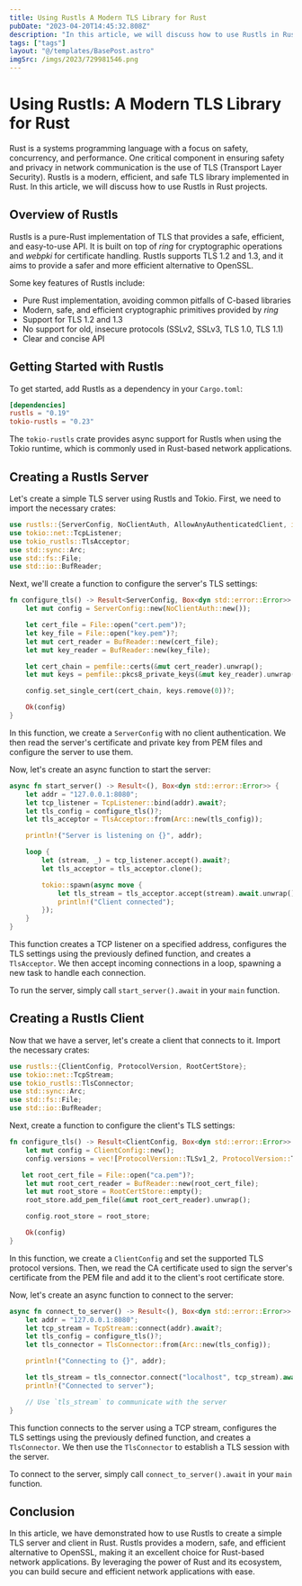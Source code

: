 ```yaml
---
title: Using Rustls A Modern TLS Library for Rust
pubDate: "2023-04-20T14:45:32.808Z"
description: "In this article, we will discuss how to use Rustls in Rust projects."
tags: ["tags"]
layout: "@/templates/BasePost.astro"
imgSrc: /imgs/2023/729981546.png
---
```

# Using Rustls: A Modern TLS Library for Rust

Rust is a systems programming language with a focus on safety, concurrency, and performance. One critical component in ensuring safety and privacy in network communication is the use of TLS (Transport Layer Security). Rustls is a modern, efficient, and safe TLS library implemented in Rust. In this article, we will discuss how to use Rustls in Rust projects.

## Overview of Rustls

Rustls is a pure-Rust implementation of TLS that provides a safe, efficient, and easy-to-use API. It is built on top of *ring* for cryptographic operations and *webpki* for certificate handling. Rustls supports TLS 1.2 and 1.3, and it aims to provide a safer and more efficient alternative to OpenSSL.

Some key features of Rustls include:

- Pure Rust implementation, avoiding common pitfalls of C-based libraries
- Modern, safe, and efficient cryptographic primitives provided by *ring*
- Support for TLS 1.2 and 1.3
- No support for old, insecure protocols (SSLv2, SSLv3, TLS 1.0, TLS 1.1)
- Clear and concise API

## Getting Started with Rustls

To get started, add Rustls as a dependency in your `Cargo.toml`:

```toml
[dependencies]
rustls = "0.19"
tokio-rustls = "0.23"
```

The `tokio-rustls` crate provides async support for Rustls when using the Tokio runtime, which is commonly used in Rust-based network applications.

## Creating a Rustls Server

Let's create a simple TLS server using Rustls and Tokio. First, we need to import the necessary crates:

```rust
use rustls::{ServerConfig, NoClientAuth, AllowAnyAuthenticatedClient, internal::pemfile};
use tokio::net::TcpListener;
use tokio_rustls::TlsAcceptor;
use std::sync::Arc;
use std::fs::File;
use std::io::BufReader;
```

Next, we'll create a function to configure the server's TLS settings:

```rust
fn configure_tls() -> Result<ServerConfig, Box<dyn std::error::Error>> {
    let mut config = ServerConfig::new(NoClientAuth::new());

    let cert_file = File::open("cert.pem")?;
    let key_file = File::open("key.pem")?;
    let mut cert_reader = BufReader::new(cert_file);
    let mut key_reader = BufReader::new(key_file);

    let cert_chain = pemfile::certs(&mut cert_reader).unwrap();
    let mut keys = pemfile::pkcs8_private_keys(&mut key_reader).unwrap();

    config.set_single_cert(cert_chain, keys.remove(0))?;

    Ok(config)
}
```

In this function, we create a `ServerConfig` with no client authentication. We then read the server's certificate and private key from PEM files and configure the server to use them.

Now, let's create an async function to start the server:

```rust
async fn start_server() -> Result<(), Box<dyn std::error::Error>> {
    let addr = "127.0.0.1:8080";
    let tcp_listener = TcpListener::bind(addr).await?;
    let tls_config = configure_tls()?;
    let tls_acceptor = TlsAcceptor::from(Arc::new(tls_config));

    println!("Server is listening on {}", addr);

    loop {
        let (stream, _) = tcp_listener.accept().await?;
        let tls_acceptor = tls_acceptor.clone();

        tokio::spawn(async move {
            let tls_stream = tls_acceptor.accept(stream).await.unwrap();
            println!("Client connected");
        });
    }
}
```

This function creates a TCP listener on a specified address, configures the TLS settings using the previously defined function, and creates a `TlsAcceptor`. We then accept incoming connections in a loop, spawning a new task to handle each connection.

To run the server, simply call `start_server().await` in your `main` function.

## Creating a Rustls Client

Now that we have a server, let's create a client that connects to it. Import the necessary crates:

```rust
use rustls::{ClientConfig, ProtocolVersion, RootCertStore};
use tokio::net::TcpStream;
use tokio_rustls::TlsConnector;
use std::sync::Arc;
use std::fs::File;
use std::io::BufReader;
```

Next, create a function to configure the client's TLS settings:

```rust
fn configure_tls() -> Result<ClientConfig, Box<dyn std::error::Error>> {
    let mut config = ClientConfig::new();
    config.versions = vec![ProtocolVersion::TLSv1_2, ProtocolVersion::TLSv1_3];

   let root_cert_file = File::open("ca.pem")?;
    let mut root_cert_reader = BufReader::new(root_cert_file);
    let mut root_store = RootCertStore::empty();
    root_store.add_pem_file(&mut root_cert_reader).unwrap();

    config.root_store = root_store;

    Ok(config)
}
```

In this function, we create a `ClientConfig` and set the supported TLS protocol versions. Then, we read the CA certificate used to sign the server's certificate from the PEM file and add it to the client's root certificate store.

Now, let's create an async function to connect to the server:

```rust
async fn connect_to_server() -> Result<(), Box<dyn std::error::Error>> {
    let addr = "127.0.0.1:8080";
    let tcp_stream = TcpStream::connect(addr).await?;
    let tls_config = configure_tls()?;
    let tls_connector = TlsConnector::from(Arc::new(tls_config));

    println!("Connecting to {}", addr);

    let tls_stream = tls_connector.connect("localhost", tcp_stream).await?;
    println!("Connected to server");

    // Use `tls_stream` to communicate with the server
}
```

This function connects to the server using a TCP stream, configures the TLS settings using the previously defined function, and creates a `TlsConnector`. We then use the `TlsConnector` to establish a TLS session with the server.

To connect to the server, simply call `connect_to_server().await` in your `main` function.

## Conclusion

In this article, we have demonstrated how to use Rustls to create a simple TLS server and client in Rust. Rustls provides a modern, safe, and efficient alternative to OpenSSL, making it an excellent choice for Rust-based network applications. By leveraging the power of Rust and its ecosystem, you can build secure and efficient network applications with ease.

